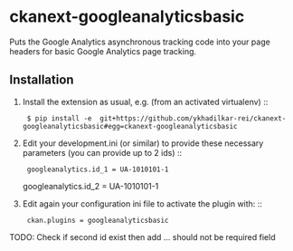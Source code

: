 ckanext-googleanalyticsbasic
============================

Puts the Google Analytics asynchronous tracking code into your page headers for basic Google Analytics page tracking.

Installation
-------------
1. Install the extension as usual, e.g. (from an activated virtualenv)
		::
		
		$ pip install -e  git+https://github.com/ykhadilkar-rei/ckanext-googleanalyticsbasic#egg=ckanext-googleanalyticsbasic

2. Edit your development.ini (or similar) to provide these necessary parameters (you can provide up to 2 ids)
		::
  	
		googleanalytics.id_1 = UA-1010101-1
  	googleanalytics.id_2 = UA-1010101-1

3. Edit again your configuration ini file to activate the plugin with:
		::
  	
		ckan.plugins = googleanalyticsbasic

TODO: Check if second id exist then add ... should not be required field 
